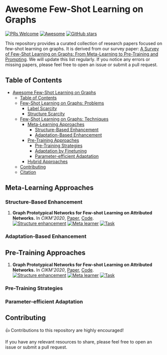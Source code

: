 <a name="awesome-few-shot"></a>
# Awesome Few-Shot Learning on Graphs

[![PRs Welcome](https://img.shields.io/badge/PRs-Welcome-brightgreen.svg)](https://github.com/smufang/fewshotgraph/pulls) [![Awesome](https://awesome.re/badge.svg)](https://awesome.re) [![GitHub stars](https://img.shields.io/github/stars/smufang/fewshotgraph.svg)](https://github.com/smufang/fewshotgraph/stargazers)

This repository provides a curated collection of research papers focused on few-shot learning on graphs. It is derived from our survey paper: [A Survey of Few-Shot Learning on Graphs: From Meta-Learning to Pre-Training and Prompting](#). We will update this list regularly. If you notice any errors or missing papers, please feel free to open an issue or submit a pull request.

<a name="table-of-contents"></a>
## Table of Contents

- [Awesome Few-Shot Learning on Graphs](#awesome-few-shot)
  - [Table of Contents](#table-of-contents)
  - [Few-Shot Learning on Graphs: Problems](#few-shot-problem)
    - [Label Scarcity](#label-sacrcity)
    - [Structure Scarcity](#structure-sacrcity)
  - [Few-Shot Learning on Graphs: Techniques](#few-shot-technique)
    - [Meta-Learning Approaches](#meta-learning)
      - [Structure-Based Enhancement](#structure-enhancement)
      - [Adaptation-Based Enhancement](#adaptation-enhancement)
    - [Pre-Training Approaches](#pre-training)
      - [Pre-Training Strategies](#pre-training-strategies)
      - [Adaptation by Finetuning](#finetuning)
      - [Parameter-efficient Adaptation](#parameter-efficient)
    - [Hybrid Approaches](#hybrid) 
  - [Contributing](#contributing)
  - [Citation](#citation)


<a name="meta-learning"></a>
## Meta-Learning Approaches

<a name="structure-enhancement"></a>
### Structure-Based Enhancement
1. **Graph Prototypical Networks for Few-shot Learning on Attributed Networks.** In *CIKM'2020*, [Paper](https://arxiv.org/pdf/2006.12739), [Code](https://github.com/kaize0409/GPN_Graph-Few-shot).\
[![Structure enhancement](https://img.shields.io/badge/Structure%20enhancement-Node-brightgreen)](#) 
[![Meta learner](https://img.shields.io/badge/Meta%20learner-Protonets-red)](#) 
[![Task](https://img.shields.io/badge/Task-Node-yellow)](#)

<a name="adaptation-enhancement"></a>
### Adaptation-Based Enhancement

<a name="pre-training"></a>
## Pre-Training Approaches
1. **Graph Prototypical Networks for Few-shot Learning on Attributed Networks.** In *CIKM'2020*, [Paper](https://arxiv.org/pdf/2006.12739), [Code](https://github.com/kaize0409/GPN_Graph-Few-shot).\
[![Structure enhancement](https://img.shields.io/badge/Structure%20enhancement-Node-brightgreen)](#) 
[![Meta learner](https://img.shields.io/badge/Meta%20learner-Protonets-red)](#) 
[![Task](https://img.shields.io/badge/Task-Node%20Graph-yellow)](#)

<a name="pre-training-strategies"></a>
### Pre-Training Strategies

<a name="parameter-efficient"></a>
### Parameter-efficient Adaptation

<a name="contributing"></a>
## Contributing

:thumbsup: Contributions to this repository are highly encouraged!

If you have any relevant resources to share, please feel free to open an issue or submit a pull request.

